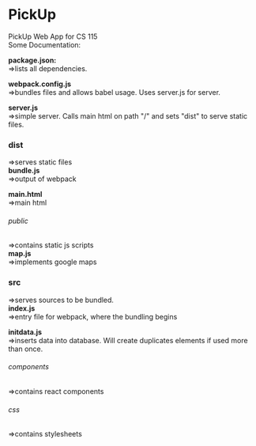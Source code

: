 # PickUp
PickUp Web App for CS 115 <br />
Some Documentation:

__package.json:__ <br />
=>lists all dependencies. <br />

__webpack.config.js__ <br />
=>bundles files and allows babel usage. Uses server.js for server. <br />

__server.js__ <br />
=>simple server. Calls main html on path "/" and sets "dist" to serve static files. <br />

### dist 
=>serves static files <br />
  __bundle.js__ <br />
  =>output of webpack <br />
  
  __main.html__ <br />
  =>main html <br />
  
  ###### public <br />
  =>contains static js scripts <br />
    __map.js__ <br />
    =>implements google maps <br />
    
### src
=>serves sources to be bundled. <br />
  __index.js__ <br />
  =>entry file for webpack, where the bundling begins <br />
  
  __initdata.js__ <br />
  =>inserts data into database. Will create duplicates elements if used more than once. <br />
  
  ###### components <br />
  =>contains react components <br />
  
  ###### css <br />
  =>contains stylesheets <br />
